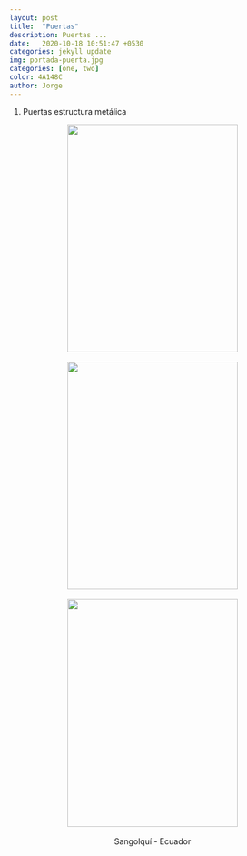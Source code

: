 ```yaml
---
layout: post
title:  "Puertas"
description: Puertas ...
date:   2020-10-18 10:51:47 +0530
categories: jekyll update
img: portada-puerta.jpg
categories: [one, two]
color: 4A148C
author: Jorge
---
```

1. Puertas estructura metálica

<center>
<img src="https://raw.githubusercontent.com/Jorge-onofa/karna/gh-pages/images/puerta2.jpg" width="300" height="400" />
</center>
<br>
<center>
<img src="https://raw.githubusercontent.com/Jorge-onofa/karna/gh-pages/images/puerta3.jpg" width="300" height="400" />
</center>
<br>
<center>
<img src="https://raw.githubusercontent.com/Jorge-onofa/karna/gh-pages/images/puerta1.jpg" width="300" height="400" />
</center>
<br>
<center>
Sangolquí - Ecuador
</center>


